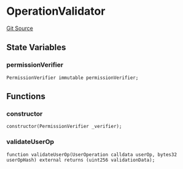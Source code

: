 # OperationValidator
[Git Source](https://github.com/permissivelabs/core/blob/fa33ef18b6b5de6eccb85fa5ba3f8e660923b0ae/src/integrations/6900/OperationValidator.sol)


## State Variables
### permissionVerifier

```solidity
PermissionVerifier immutable permissionVerifier;
```


## Functions
### constructor


```solidity
constructor(PermissionVerifier _verifier);
```

### validateUserOp


```solidity
function validateUserOp(UserOperation calldata userOp, bytes32 userOpHash) external returns (uint256 validationData);
```

